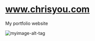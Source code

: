 # www.chrisyou.com
My portfolio website

![myimage-alt-tag](https://s3.amazonaws.com/chrisyou.com/assets/chrisyou.PNG)
